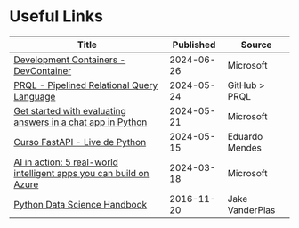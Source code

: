# Useful Links

| Title                                                                                                                                                                                                           | Published  | Source          |
| --------------------------------------------------------------------------------------------------------------------------------------------------------------------------------------------------------------- | ---------- | --------------- |
|[Development Containers - DevContainer](https://containers.dev)|2024-06-26|Microsoft|
| [PRQL - Pipelined Relational Query Language](https://github.com/PRQL/prql)                                                                                                                                      | 2024-05-24 | GitHub > PRQL   |
| [Get started with evaluating answers in a chat app in Python](https://learn.microsoft.com/en-us/azure/developer/python/get-started-app-chat-evaluations?tabs=github-codespaces)                                 | 2024-05-21 | Microsoft       |
| [Curso FastAPI - Live de Python](https://fastapidozero.dunossauro.com/)                                                                                                                                         | 2024-05-15 | Eduardo Mendes |
| [AI in action: 5 real-world intelligent apps you can build on Azure](https://techcommunity.microsoft.com/t5/ai-azure-ai-services-blog/ai-in-action-5-real-world-intelligent-apps-you-can-build-on/ba-p/4083413) | 2024-03-18 | Microsoft       |
| [Python Data Science Handbook](https://jakevdp.github.io/PythonDataScienceHandbook/)                                                                                                                            | 2016-11-20 | Jake VanderPlas |
